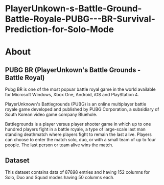 # PlayerUnkown-s-Battle-Ground-Battle-Royale-PUBG---BR-Survival-Prediction-for-Solo-Mode

# About
## PUBG BR (PlayerUnkown's Battle Grounds - Battle Royal)

Pubg BR is one of the most popuar battle royal game in the world available for Microsoft Windows, Xbox One, Android, iOS and PlayStation 4.

PlayerUnknown's Battlegrounds (PUBG) is an online multiplayer battle royale game developed and published by PUBG Corporation, a subsidiary of South Korean video game company Bluehole.

Battlegrounds is a player versus player shooter game in which up to one hundred players fight in a battle royale, a type of large-scale last man standing deathmatch where players fight to remain the last alive. Players can choose to enter the match solo, duo, or with a small team of up to four people. The last person or team alive wins the match.
## Dataset

This dataset contains data of 87898 entries and having 152 columns for Solo, Duo and Squad modes having 50 columns each.
